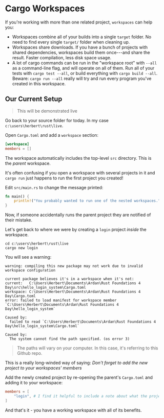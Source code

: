 # Cargo Workspaces

If you're working with more than one related project, `workspaces` can help you:

* Workspaces combine all of your builds into a single `target` folder. No need to find every single `target/` folder when cleaning up.
* Workspaces share downloads. If you have a bunch of projects with shared dependencies, workspaces build them once---and share the result. Faster compilation, less disk space usage.
* A lot of cargo commands can be run in the "workspace root" with `--all` as a command-line flag, and will operate on all of them. Run all of your tests with `cargo test --all`, or build everything with `cargo build --all`. Beware: `cargo run --all` really will try and run every program you've created in this workspace.

## Our Current Setup

> This will be demonstrated live

Go back to your source folder for today. In my case `c:\users\herbert\rust\live`.

Open `Cargo.toml` and add a `workspace` section:

```toml
[workspace]
members = []
```

The workspace automatically includes the top-level `src` directory. This is the *parent*
workspace.

It's often confusing if you open a workspace with several projects in it and `cargo run` just
happens to run the first project you created!

Edit `src/main.rs` to change the message printed:

```rust
fn main() {
    println!("You probably wanted to run one of the nested workspaces.");
}
```

Now, if someone accidentally runs the parent project they are notified of their mistake.

Let's get back to where we were by creating a `login` project *inside* the workspace.

```
cd c:\users\herbert\rust\live
cargo new login
```

You will see a warning:

```
warning: compiling this new package may not work due to invalid workspace configuration

current package believes it's in a workspace when it's not:
current:   C:\Users\Herbert\Documents\Ardan\Rust Foundations 4 Day\src\hello_login_system\Cargo.toml
workspace: C:\Users\Herbert\Documents\Ardan\Rust Foundations 4 Day\Cargo.toml
error: failed to load manifest for workspace member `C:\Users\Herbert\Documents\Ardan\Rust Foundations 4 Day\hello_login_system`

Caused by:
  failed to read `C:\Users\Herbert\Documents\Ardan\Rust Foundations 4 Day\hello_login_system\Cargo.toml`

Caused by:
  The system cannot find the path specified. (os error 3)
```

> The paths will vary on your computer. In this case, it's referring to this Github repo.

This is a really long-winded way of saying: *Don't forget to add the new project to your workspaces' members*

Add the newly created project by re-opening the parent's `Cargo.toml` and adding it to your workspace:

```toml
members = [
    "login", # I find it helpful to include a note about what the project does, here.
]
```

And that's it - you have a working workspace with all of its benefits.